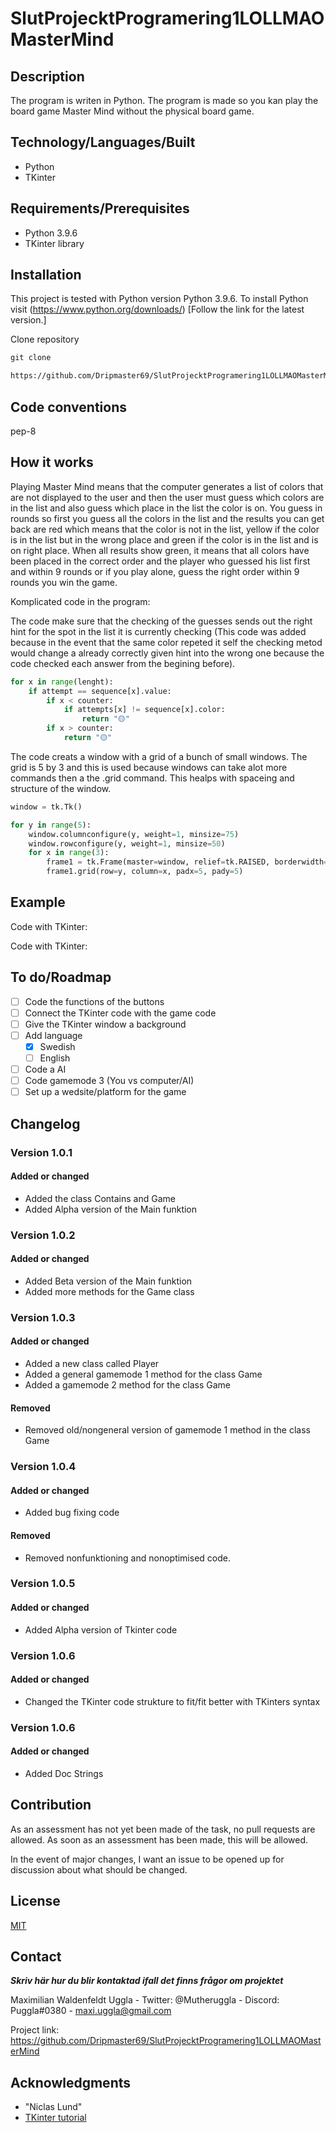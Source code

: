 # SlutProjecktProgramering1LOLLMAOMasterMind

## Description
The program is writen in Python. The program is made so you kan play the board game Master Mind without the physical board game.

## Technology/Languages/Built

- Python
- TKinter

## Requirements/Prerequisites
- Python 3.9.6
- TKinter library

## Installation

This project is tested with Python version Python 3.9.6. To install Python visit (https://www.python.org/downloads/)
[Follow the link for the latest version.]

Clone repository
```cmd
git clone 

https://github.com/Dripmaster69/SlutProjecktProgramering1LOLLMAOMasterMind
```
## Code conventions

pep-8

## How it works

Playing Master Mind means that the computer generates a list of colors that are not displayed to the user and then the user must guess which colors are in the list and also guess which place in the list the color is on. You guess in rounds so first you guess all the colors in the list and the results you can get back are red which means that the color is not in the list, yellow if the color is in the list but in the wrong place and green if the color is in the list and is on right place. When all results show green, it means that all colors have been placed in the correct order and the player who guessed his list first and within 9 rounds or if you play alone, guess the right order within 9 rounds you win the game.

Komplicated code in the program:

The code make sure that the checking of the guesses sends out the right hint for the spot in the list it is currently checking (This code was added because in the event that the same color repeted it self the checking metod would change a already correctly given hint into the wrong one because the code checked each answer from the begining before).

```python
for x in range(lenght):
    if attempt == sequence[x].value:
        if x < counter:
            if attempts[x] != sequence[x].color:
                return "🟡"
        if x > counter:
            return "🟡"
```

The code creats a window with a grid of a bunch of small windows. The grid is 5 by 3 and this is used because windows can take alot more commands then a the .grid command. This healps with spaceing and structure of the window.

```python
window = tk.Tk()

for y in range(5):
    window.columnconfigure(y, weight=1, minsize=75)
    window.rowconfigure(y, weight=1, minsize=50)
    for x in range(3):
        frame1 = tk.Frame(master=window, relief=tk.RAISED, borderwidth=5)
        frame1.grid(row=y, column=x, padx=5, pady=5)
```

## Example

Code with TKinter:

Code with TKinter:

## To do/Roadmap

- [ ] Code the functions of the buttons
- [ ] Connect the TKinter code with the game code
- [ ] Give the TKinter window a background
- [ ] Add language
    - [x] Swedish
    - [ ] English
- [ ] Code a AI
- [ ] Code gamemode 3 (You vs computer/AI)
- [ ] Set up a wedsite/platform for the game

## Changelog

### Version 1.0.1

#### Added or changed

- Added the class Contains and Game
- Added Alpha version of the Main funktion

### Version 1.0.2

#### Added or changed

 - Added Beta version of the Main funktion
 - Added more methods for the Game class

### Version 1.0.3

#### Added or changed

 - Added a new class called Player
 - Added a general gamemode 1 method for the class Game
 - Added a gamemode 2 method for the class Game

#### Removed

- Removed old/nongeneral version of gamemode 1 method in the class Game

### Version 1.0.4

#### Added or changed

 - Added bug fixing code

#### Removed

 - Removed nonfunktioning and nonoptimised code.

### Version 1.0.5

#### Added or changed

 - Added Alpha version of Tkinter code

### Version 1.0.6

#### Added or changed

 - Changed the TKinter code strukture to fit/fit better with TKinters syntax

### Version 1.0.6

#### Added or changed

 - Added Doc Strings

## Contribution

As an assessment has not yet been made of the task, no pull requests are allowed. As soon as an assessment has been made, this will be allowed.

In the event of major changes, I want an issue to be opened up for discussion about what should be changed.

## License

[MIT](https://choosealicense.com/licenses/mit/)

## Contact

***Skriv här hur du blir kontaktad ifall det finns frågor om projektet***

Maximilian Waldenfeldt Uggla - Twitter: @Mutheruggla - Discord: Puggla#0380 - maxi.uggla@gmail.com

Project link: https://github.com/Dripmaster69/SlutProjecktProgramering1LOLLMAOMasterMind

## Acknowledgments

- "Niclas Lund"
- [TKinter tutorial](https://realpython.com/python-gui-tkinter/#building-your-first-python-gui-application-with-tkinter)